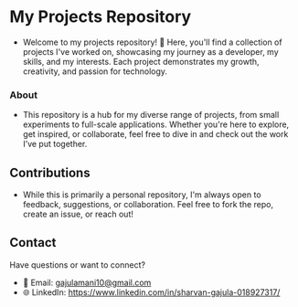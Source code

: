# My Projects Repository
- Welcome to my projects repository! 🚀 Here, you'll find a collection of projects I've worked on, showcasing my journey as a developer, my skills, and my interests. Each project demonstrates my growth, creativity, and passion for technology.

### About
- This repository is a hub for my diverse range of projects, from small experiments to full-scale applications. Whether you're here to explore, get inspired, or collaborate, feel free to dive in and check out the work I’ve put together.

## Contributions
- While this is primarily a personal repository, I'm always open to feedback, suggestions, or collaboration. Feel free to fork the repo, create an issue, or reach out!

## Contact
Have questions or want to connect?
- 📧 Email: gajulamani10@gmail.com
- 🌐 LinkedIn: https://www.linkedin.com/in/sharvan-gajula-018927317/

